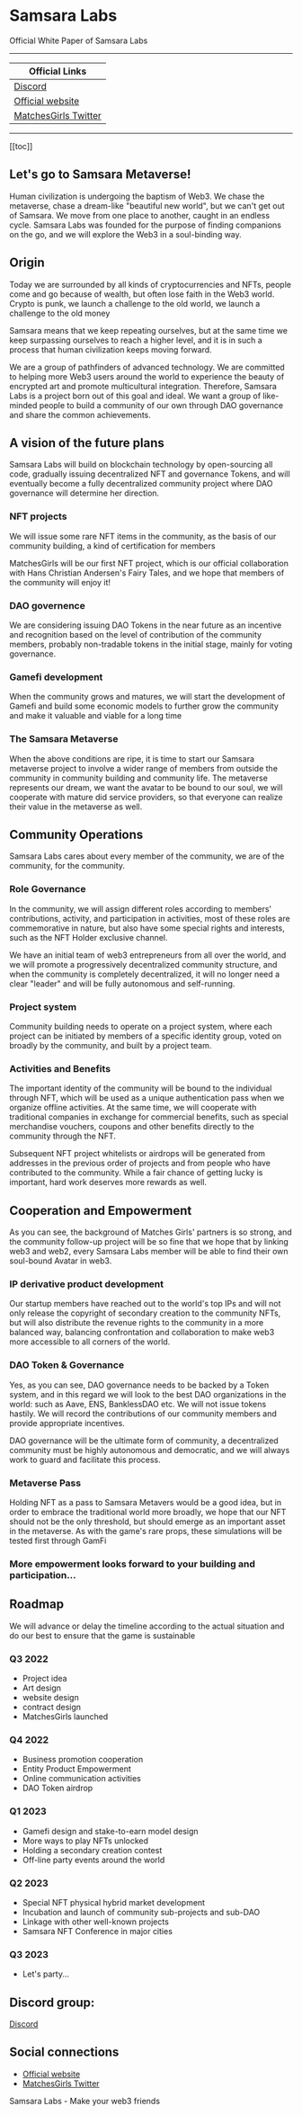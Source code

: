 # Samsara Labs

Official White Paper of Samsara Labs

---

| Official Links |
| --- |
| [Discord](https://discord.gg/VzPD2QJv3K) |
| [Official website](https://wp.samsara-labs.com) | 
| [MatchesGirls Twitter](https://twitter.com/MatchesGirlClub) | 


---

[[toc]]





## Let's go to Samsara Metaverse!

Human civilization is undergoing the baptism of Web3. We chase the metaverse, chase a dream-like "beautiful new world", but we can't get out of Samsara. We move from one place to another, caught in an endless cycle. Samsara Labs was founded for the purpose of finding companions on the go, and we will explore the Web3 in a soul-binding way.

## Origin

Today we are surrounded by all kinds of cryptocurrencies and NFTs, people come and go because of wealth, but often lose faith in the Web3 world. Crypto is punk, we launch a challenge to the old world, we launch a challenge to the old money

Samsara means that we keep repeating ourselves, but at the same time we keep surpassing ourselves to reach a higher level, and it is in such a process that human civilization keeps moving forward.

We are a group of pathfinders of advanced technology. We are committed to helping more Web3 users around the world to experience the beauty of encrypted art and promote multicultural integration. Therefore, Samsara Labs is a project born out of this goal and ideal. We want a group of like-minded people to build a community of our own through DAO governance and share the common achievements.

## A vision of the future plans

Samsara Labs will build on blockchain technology by open-sourcing all code, gradually issuing decentralized NFT and governance Tokens, and will eventually become a fully decentralized community project where DAO governance will determine her direction. 

### NFT projects

We will issue some rare NFT items in the community, as the basis of our community building, a kind of certification for members

MatchesGirls will be our first NFT project, which is our official collaboration with Hans Christian Andersen's Fairy Tales, and we hope that members of the community will enjoy it!

### DAO governence

We are considering issuing DAO Tokens in the near future as an incentive and recognition based on the level of contribution of the community members, probably non-tradable tokens in the initial stage, mainly for voting governance.

### Gamefi development

When the community grows and matures, we will start the development of Gamefi and build some economic models to further grow the community and make it valuable and viable for a long time

### The Samsara Metaverse

When the above conditions are ripe, it is time to start our Samsara metaverse project to involve a wider range of members from outside the community in community building and community life. The metaverse represents our dream, we want the avatar to be bound to our soul, we will cooperate with mature did service providers, so that everyone can realize their value in the metaverse as well.

## Community Operations

Samsara Labs cares about every member of the community, we are of the community, for the community.

### Role Governance

In the community, we will assign different roles according to members' contributions, activity, and participation in activities, most of these roles are commemorative in nature, but also have some special rights and interests, such as the NFT Holder exclusive channel.

We have an initial team of web3 entrepreneurs from all over the world, and we will promote a progressively decentralized community structure, and when the community is completely decentralized, it will no longer need a clear "leader" and will be fully autonomous and self-running.

### Project system

Community building needs to operate on a project system, where each project can be initiated by members of a specific identity group, voted on broadly by the community, and built by a project team.

### Activities and Benefits

The important identity of the community will be bound to the individual through NFT, which will be used as a unique authentication pass when we organize offline activities. At the same time, we will cooperate with traditional companies in exchange for commercial benefits, such as special merchandise vouchers, coupons and other benefits directly to the community through the NFT.

Subsequent NFT project whitelists or airdrops will be generated from addresses in the previous order of projects and from people who have contributed to the community. While a fair chance of getting lucky is important, hard work deserves more rewards as well.

## Cooperation and Empowerment

As you can see, the background of Matches Girls' partners is so strong, and the community follow-up project will be so fine that we hope that by linking web3 and web2, every Samsara Labs member will be able to find their own soul-bound Avatar in web3.

### IP derivative product development

Our startup members have reached out to the world's top IPs and will not only release the copyright of secondary creation to the community NFTs, but will also distribute the revenue rights to the community in a more balanced way, balancing confrontation and collaboration to make web3 more accessible to all corners of the world.


### DAO Token & Governance

Yes, as you can see, DAO governance needs to be backed by a Token system, and in this regard we will look to the best DAO organizations in the world: such as Aave, ENS, BanklessDAO etc. We will not issue tokens hastily. We will record the contributions of our community members and provide appropriate incentives.

DAO governance will be the ultimate form of community, a decentralized community must be highly autonomous and democratic, and we will always work to guard and facilitate this process.

### Metaverse Pass

Holding NFT as a pass to Samsara Metavers would be a good idea, but in order to embrace the traditional world more broadly, we hope that our NFT should not be the only threshold, but should emerge as an important asset in the metaverse. As with the game's rare props, these simulations will be tested first through GamFi

### More empowerment looks forward to your building and participation...




## Roadmap

We will advance or delay the timeline according to the actual situation and do our best to ensure that the game is sustainable

### Q3 2022
- Project idea
- Art design
- website design
- contract design
- MatchesGirls launched

### Q4 2022
- Business promotion cooperation
- Entity Product Empowerment
- Online communication activities
- DAO Token airdrop


### Q1 2023
- Gamefi design and stake-to-earn model design
- More ways to play NFTs unlocked
- Holding a secondary creation contest
- Off-line party events around the world

### Q2 2023
- Special NFT physical hybrid market development
- Incubation and launch of community sub-projects and sub-DAO
- Linkage with other well-known projects
- Samsara NFT Conference in major cities

### Q3 2023
- Let's party...


## Discord group:

[Discord](https://discord.gg/VzPD2QJv3K) 


## Social connections
- [Official website](https://wp.samsara-labs.com)
- [MatchesGirls Twitter](https://twitter.com/MatchesGirlClub)


Samsara Labs - Make your web3 friends
